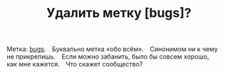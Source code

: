 ﻿---
title: "Удалить метку [bugs]?"
se.owner.user_id: 180092
se.owner.display_name: "Ainar-G"
se.owner.link: "https://ru.meta.stackoverflow.com/users/180092/ainar-g"
se.link: "https://ru.meta.stackoverflow.com/questions/10920/%d0%a3%d0%b4%d0%b0%d0%bb%d0%b8%d1%82%d1%8c-%d0%bc%d0%b5%d1%82%d0%ba%d1%83-bugs"
se.question_id: 10920
se.post_type: question
---

<p>Метка:&#xA0;<a href="https://ru.stackoverflow.com/questions/tagged/bugs" class="post-tag" title="показать вопросы с меткой [bugs]" rel="tag">bugs</a>.&#x2003;Буквально метка «обо всём».&#x2003;Синонимом
ни&#xA0;к&#xA0;чему не&#xA0;прикрепишь.&#x2003;Если&#xA0;можно забанить,
было&#xA0;бы совсем хорошо, как&#xA0;мне
кажется.&#x2003;Что&#xA0;скажет&#xA0;сообщество?</p>

